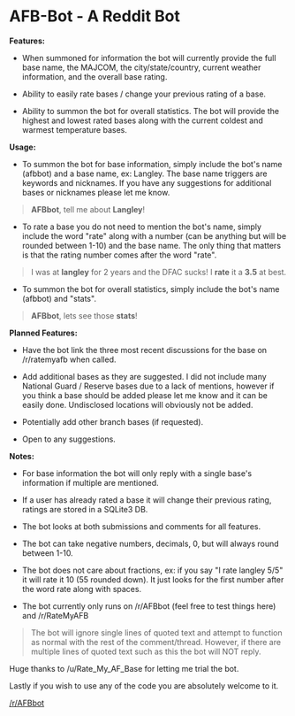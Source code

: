 # AFB-Bot  - A Reddit Bot

**Features:**
* When summoned for information the bot will currently provide the full base name, the MAJCOM, the city/state/country, current weather information, and the overall base rating.

* Ability to easily rate bases / change your previous rating of a base.

* Ability to summon the bot for overall statistics. The bot will provide the highest and lowest rated bases along with the current coldest and warmest temperature bases. 

**Usage:**

- To summon the bot for base information, simply include the bot's name (afbbot) and a base name, ex: Langley. The base name triggers are keywords and nicknames. If you have any suggestions for additional bases or nicknames please let me know.
> **AFBbot**, tell me about **Langley**!

- To rate a base you do not need to mention the bot's name, simply include the word "rate" along with a number (can be anything but will be rounded between 1-10) and the base name. The only thing that matters is that the rating number comes after the word "rate".

>I was at **langley** for 2 years and the DFAC sucks! I **rate** it a **3.5** at best.

- To summon the bot for overall statistics, simply include the bot's name (afbbot) and "stats".

>**AFBbot**, lets see those **stats**!

**Planned Features:**

- Have the bot link the three most recent discussions for the base on /r/ratemyafb when called.

- Add additional bases as they are suggested. I did not include many National Guard / Reserve bases due to a lack of mentions, however if you think a base should be added please let me know and it can be easily done. Undisclosed locations will obviously not be added.

- Potentially add other branch bases (if requested).

- Open to any suggestions.

**Notes:**

- For base information the bot will only reply with a single base's information if multiple are mentioned.

- If a user has already rated a base it will change their previous rating, ratings are stored in a SQLite3 DB.

- The bot looks at both submissions and comments for all features.

- The bot can take negative numbers, decimals, 0, but will always round between 1-10. 

- The bot does not care about fractions, ex: if you say "I rate langley 5/5" it will rate it 10 (55 rounded down).  It just looks for the first number after the word rate along with spaces.

- The bot currently only runs on /r/AFBbot (feel free to test things here) and /r/RateMyAFB

>The bot will ignore single lines of quoted text and attempt to function as normal with the rest of the comment/thread.
>However, if there are multiple lines of quoted text such as this the bot will NOT reply.

Huge thanks to /u/Rate_My_AF_Base for letting me trial the bot.

Lastly if you wish to use any of the code you are absolutely welcome to it.

[/r/AFBbot](https://www.reddit.com/r/AFBbot/)
